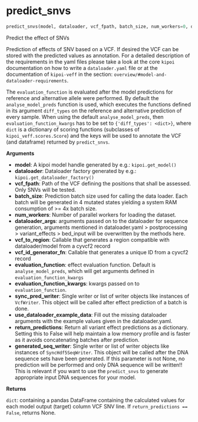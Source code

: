 <h1 id="kipoi_veff.predict_snvs">predict_snvs</h1>

```python
predict_snvs(model, dataloader, vcf_fpath, batch_size, num_workers=0, dataloader_args=None, vcf_to_region=None, vcf_id_generator_fn=<function default_vcf_id_gen at 0x7f1dd831b400>, evaluation_function=<function analyse_model_preds at 0x7f1dd831ebf8>, evaluation_function_kwargs={'diff_types': {'logit': <kipoi_veff.scores.Logit object at 0x7f1dd8327400>}}, sync_pred_writer=None, use_dataloader_example_data=False, return_predictions=False, generated_seq_writer=None)
```
Predict the effect of SNVs

Prediction of effects of SNV based on a VCF. If desired the VCF can be stored with the predicted values as
annotation. For a detailed description of the requirements in the yaml files please take a look at
the core `kipoi` documentation on how to write a `dataloader.yaml` file or at the documentation of
`kipoi-veff` in the section: `overview/#model-and-dataloader-requirements`.

The `evaluation_function` is evaluated after the model predictions for reference and alternative allele were
performed. By default the `analyse_model_preds` function is used, which executes the functions defined in its
argument `diff_types` on the reference and alternative prediction of every sample. When using the default
`analyse_model_preds`, then `evaluation_function_kwargs` has to be set to `{'diff_types': <dict>}`, where `dict`
is a dictionary of scoring functions (subclasses of `kipoi_veff.scores.Score`) and the keys will be used to
annotate the VCF (and dataframe) returned by `predict_snvs`.

__Arguments__

- __model__: A kipoi model handle generated by e.g.: `kipoi.get_model()`
- __dataloader__: Dataloader factory generated by e.g.: `kipoi.get_dataloader_factory()`
- __vcf_fpath__: Path of the VCF defining the positions that shall be assessed. Only SNVs will be tested.
- __batch_size__: Prediction batch size used for calling the data loader. Each batch will be generated in 4
        mutated states yielding a system RAM consumption of >= 4x batch size.
- __num_workers__: Number of parallel workers for loading the dataset.
- __dataloader_args__: arguments passed on to the dataloader for sequence generation, arguments
        mentioned in dataloader.yaml > postprocessing > variant_effects > bed_input will be overwritten
        by the methods here.
- __vcf_to_region__: Callable that generates a region compatible with dataloader/model from a cyvcf2 record
- __vcf_id_generator_fn__: Callable that generates a unique ID from a cyvcf2 record
- __evaluation_function__: effect evaluation function. Default is `analyse_model_preds`, which will get
        arguments defined in `evaluation_function_kwargs`
- __evaluation_function_kwargs__: kwargs passed on to `evaluation_function`.
- __sync_pred_writer__: Single writer or list of writer objects like instances of `VcfWriter`. This object
        will be called after effect prediction of a batch is done.
- __use_dataloader_example_data__: Fill out the missing dataloader arguments with the example values given in the
        dataloader.yaml.
- __return_predictions__: Return all variant effect predictions as a dictionary. Setting this to False will
        help maintain a low memory profile and is faster as it avoids concatenating batches after prediction.
- __generated_seq_writer__: Single writer or list of writer objects like instances of `SyncHdf5SeqWriter`.
        This object will be called after the DNA sequence sets have been generated. If this parameter is
        not None, no prediction will be performed and only DNA sequence will be written!! This is relevant
        if you want to use the `predict_snvs` to generate appropriate input DNA sequences for your model.

__Returns__

`dict`: containing a pandas DataFrame containing the calculated values
        for each model output (target) column VCF SNV line. If `return_predictions == False`, returns None.


